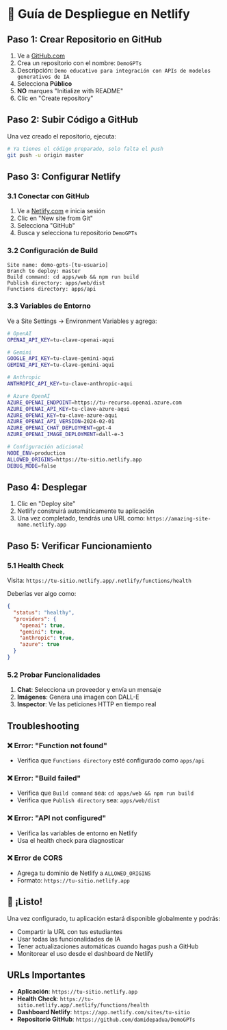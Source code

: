 # 🚀 Guía de Despliegue en Netlify

## Paso 1: Crear Repositorio en GitHub

1. Ve a [GitHub.com](https://github.com/new)
2. Crea un repositorio con el nombre: `DemoGPTs`
3. Descripción: `Demo educativo para integración con APIs de modelos generativos de IA`
4. Selecciona **Público**
5. **NO** marques "Initialize with README"
6. Clic en "Create repository"

## Paso 2: Subir Código a GitHub

Una vez creado el repositorio, ejecuta:

```bash
# Ya tienes el código preparado, solo falta el push
git push -u origin master
```

## Paso 3: Configurar Netlify

### 3.1 Conectar con GitHub
1. Ve a [Netlify.com](https://netlify.com) e inicia sesión
2. Clic en "New site from Git"
3. Selecciona "GitHub"
4. Busca y selecciona tu repositorio `DemoGPTs`

### 3.2 Configuración de Build
```
Site name: demo-gpts-[tu-usuario]
Branch to deploy: master
Build command: cd apps/web && npm run build
Publish directory: apps/web/dist
Functions directory: apps/api
```

### 3.3 Variables de Entorno
Ve a Site Settings → Environment Variables y agrega:

```bash
# OpenAI
OPENAI_API_KEY=tu-clave-openai-aqui

# Gemini  
GOOGLE_API_KEY=tu-clave-gemini-aqui
GEMINI_API_KEY=tu-clave-gemini-aqui

# Anthropic
ANTHROPIC_API_KEY=tu-clave-anthropic-aqui

# Azure OpenAI
AZURE_OPENAI_ENDPOINT=https://tu-recurso.openai.azure.com
AZURE_OPENAI_API_KEY=tu-clave-azure-aqui
AZURE_OPENAI_KEY=tu-clave-azure-aqui
AZURE_OPENAI_API_VERSION=2024-02-01
AZURE_OPENAI_CHAT_DEPLOYMENT=gpt-4
AZURE_OPENAI_IMAGE_DEPLOYMENT=dall-e-3

# Configuración adicional
NODE_ENV=production
ALLOWED_ORIGINS=https://tu-sitio.netlify.app
DEBUG_MODE=false
```

## Paso 4: Desplegar

1. Clic en "Deploy site"
2. Netlify construirá automáticamente tu aplicación
3. Una vez completado, tendrás una URL como: `https://amazing-site-name.netlify.app`

## Paso 5: Verificar Funcionamiento

### 5.1 Health Check
Visita: `https://tu-sitio.netlify.app/.netlify/functions/health`

Deberías ver algo como:
```json
{
  "status": "healthy",
  "providers": {
    "openai": true,
    "gemini": true,
    "anthropic": true,
    "azure": true
  }
}
```

### 5.2 Probar Funcionalidades
1. **Chat**: Selecciona un proveedor y envía un mensaje
2. **Imágenes**: Genera una imagen con DALL-E
3. **Inspector**: Ve las peticiones HTTP en tiempo real

## Troubleshooting

### ❌ Error: "Function not found"
- Verifica que `Functions directory` esté configurado como `apps/api`

### ❌ Error: "Build failed"
- Verifica que `Build command` sea: `cd apps/web && npm run build`
- Verifica que `Publish directory` sea: `apps/web/dist`

### ❌ Error: "API not configured"
- Verifica las variables de entorno en Netlify
- Usa el health check para diagnosticar

### ❌ Error de CORS
- Agrega tu dominio de Netlify a `ALLOWED_ORIGINS`
- Formato: `https://tu-sitio.netlify.app`

## 🎉 ¡Listo!

Una vez configurado, tu aplicación estará disponible globalmente y podrás:

- Compartir la URL con tus estudiantes
- Usar todas las funcionalidades de IA
- Tener actualizaciones automáticas cuando hagas push a GitHub
- Monitorear el uso desde el dashboard de Netlify

## URLs Importantes

- **Aplicación**: `https://tu-sitio.netlify.app`
- **Health Check**: `https://tu-sitio.netlify.app/.netlify/functions/health`
- **Dashboard Netlify**: `https://app.netlify.com/sites/tu-sitio`
- **Repositorio GitHub**: `https://github.com/damidepadua/DemoGPTs`